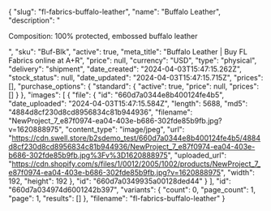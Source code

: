 {
  "slug": "fl-fabrics-buffalo-leather",
  "name": "Buffalo Leather",
  "description": "<p>Composition: 100% protected, embossed buffalo leather</p>",
  "sku": "Buf-Blk",
  "active": true,
  "meta_title": "Buffalo Leather | Buy FL Fabrics online at A+R",
  "price": null,
  "currency": "USD",
  "type": "physical",
  "delivery": "shipment",
  "date_created": "2024-04-03T15:47:15.262Z",
  "stock_status": null,
  "date_updated": "2024-04-03T15:47:15.715Z",
  "prices": [],
  "purchase_options": {
    "standard": {
      "active": true,
      "price": null,
      "prices": []
    }
  },
  "images": [
    {
      "file": {
        "id": "660d7a0344e8b400124fe4b5",
        "date_uploaded": "2024-04-03T15:47:15.584Z",
        "length": 5688,
        "md5": "4884d8cf230d8cd8956834c81b944936",
        "filename": "NewProject_7_e87f0974-ea04-403e-b686-302fde85b9fb.jpg?v=1620888975",
        "content_type": "image/jpeg",
        "url": "https://cdn.swell.store/b2sdemo_test/660d7a0344e8b400124fe4b5/4884d8cf230d8cd8956834c81b944936/NewProject_7_e87f0974-ea04-403e-b686-302fde85b9fb.jpg%3Fv%3D1620888975",
        "uploaded_url": "https://cdn.shopify.com/s/files/1/0012/2005/1002/products/NewProject_7_e87f0974-ea04-403e-b686-302fde85b9fb.jpg?v=1620888975",
        "width": 192,
        "height": 192
      },
      "id": "660d7a0349935a00128ded44"
    }
  ],
  "id": "660d7a034974d6001242b397",
  "variants": {
    "count": 0,
    "page_count": 1,
    "page": 1,
    "results": []
  },
  "filename": "fl-fabrics-buffalo-leather"
}